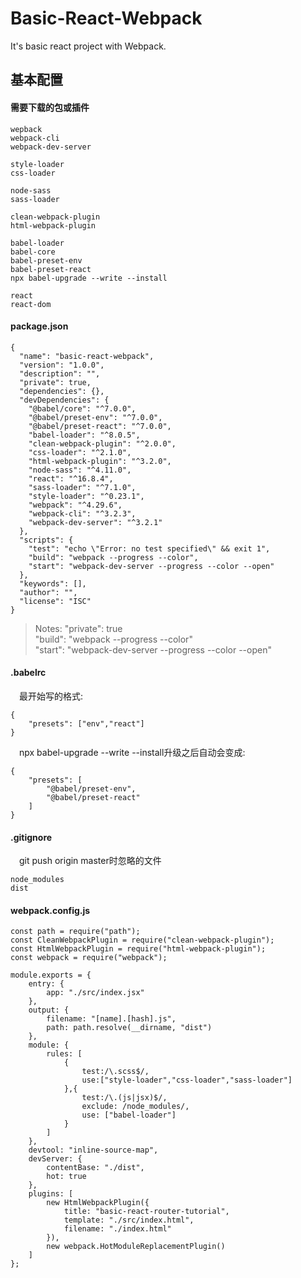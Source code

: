 # Basic-React-Webpack
It's basic react project with Webpack.

## 基本配置

#### 需要下载的包或插件
```
wepback 
webpack-cli
webpack-dev-server

style-loader
css-loader

node-sass
sass-loader

clean-webpack-plugin
html-webpack-plugin

babel-loader
babel-core
babel-preset-env
babel-preset-react
npx babel-upgrade --write --install

react
react-dom
```

#### package.json
```
{
  "name": "basic-react-webpack",
  "version": "1.0.0",
  "description": "",
  "private": true,
  "dependencies": {},
  "devDependencies": {
    "@babel/core": "^7.0.0",
    "@babel/preset-env": "^7.0.0",
    "@babel/preset-react": "^7.0.0",
    "babel-loader": "^8.0.5",
    "clean-webpack-plugin": "^2.0.0",
    "css-loader": "^2.1.0",
    "html-webpack-plugin": "^3.2.0",
    "node-sass": "^4.11.0",
    "react": "^16.8.4",
    "sass-loader": "^7.1.0",
    "style-loader": "^0.23.1",
    "webpack": "^4.29.6",
    "webpack-cli": "^3.2.3",
    "webpack-dev-server": "^3.2.1"
  },
  "scripts": {
    "test": "echo \"Error: no test specified\" && exit 1",
    "build": "webpack --progress --color",
    "start": "webpack-dev-server --progress --color --open"
  },
  "keywords": [],
  "author": "",
  "license": "ISC"
}
```
> Notes:
> "private": true <br/>
> "build": "webpack --progress --color"<br/>
> "start": "webpack-dev-server --progress --color --open"

#### .babelrc
&ensp;&ensp;最开始写的格式:
```
{
	"presets": ["env","react"]
}
```
&ensp;&ensp;npx babel-upgrade --write --install升级之后自动会变成:

```
{
	"presets": [
		"@babel/preset-env",
		"@babel/preset-react"
	]
}

```

#### .gitignore
&ensp;&ensp;git push origin master时忽略的文件
```
node_modules
dist
```

#### webpack.config.js
```
const path = require("path");
const CleanWebpackPlugin = require("clean-webpack-plugin");
const HtmlWebpackPlugin = require("html-webpack-plugin");
const webpack = require("webpack");

module.exports = {
	entry: {
		app: "./src/index.jsx"
	},
	output: {
		filename: "[name].[hash].js",
		path: path.resolve(__dirname, "dist")
	},
	module: {
		rules: [
			{
				test:/\.scss$/,
				use:["style-loader","css-loader","sass-loader"]
			},{
				test:/\.(js|jsx)$/,
				exclude: /node_modules/,
				use: ["babel-loader"]
			}
		]
	},
	devtool: "inline-source-map",
	devServer: {
		contentBase: "./dist",
		hot: true
	},
	plugins: [
		new HtmlWebpackPlugin({
			title: "basic-react-router-tutorial",
			template: "./src/index.html",
			filename: "./index.html"
		}),
		new webpack.HotModuleReplacementPlugin()
	]
};
```

